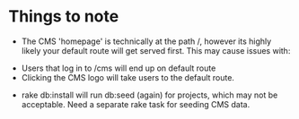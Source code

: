 # Things to note

* The CMS 'homepage' is technically at the path /, however its highly likely your default route will get served first. This may cause issues with:
- Users that log in to /cms will end up on default route
- Clicking the CMS logo will take users to the default route.

* rake db:install will run db:seed (again) for projects, which may not be acceptable. Need a separate rake task for seeding CMS data.
